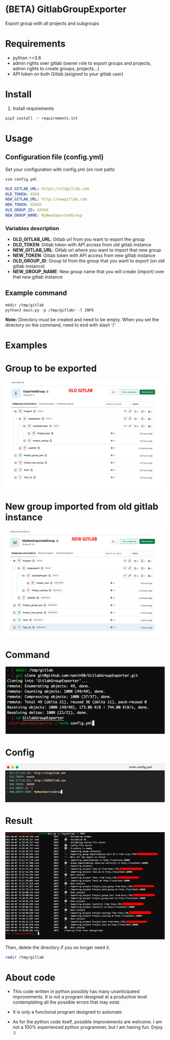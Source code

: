 # (BETA) GitlabGroupExporter 
Export group with all projects and subgroups

# Requirements  

* python >=3.6
* admin rights over gitlab (owner role to export groups and projects, admin rights to create groups, projects...)
* API token on both Gitlab (asigned to your gitlab user)

# Install  
1. Install requirements

```sh
pip3 install -r requirements.txt
```

# Usage  

## Configuration file (config.yml)

Set your configuration with config.yml (on root path)

```
vim config.yml
```

```yaml
OLD_GITLAB_URL: https://oldgitlab.com
OLD_TOKEN: XXXX
NEW_GITLAB_URL: http://newgitlab.com
NEW_TOKEN: XXXXX
OLD_GROUP_ID: XXXXX
NEW_GROUP_NAME: MyNewImportedGroup
```

### Variables description
 * **OLD_GITLAB_URL**: Gitlab url from you want to export the group
 * **OLD_TOKEN**: Gitlab token with API access from old gitlab instance
 * **NEW_GITLAB_URL**: Gitlab url where you want to import that new group
 * **NEW_TOKEN**: Gitlab token with API access from new gitlab instance
 * **OLD_GROUP_ID**: Group Id from the group that you want to export (on old gitlab instance)
 * **NEW_GROUP_NAME**: New group name that you will create (import) over that new gitlab instance

## Example command  

```
mkdir /tmp/gitlab 
python3 main.py -p /tmp/gitlab/ -l INFO
```
**Note:** Directory must be created and need to be empty. When you set the directory on the command, need to end with slash '/'

# Examples  

# Group to be exported  

![Old group](/img/old_gitlab.png)

# New group imported from old gitlab instance  

![New group](/img/new_gitlab.png)

# Command
![Command example](/img/command-example.png)

# Config  

![Config example](/img/config-example.png)

# Result
![Result](/img/result-example.png)


Then, delete the directory if you no longer need it.

```sh
rmdir /tmp/gitlab
```

# About code

* This code written in python possibly has many unanticipated improvements. It is not a program designed at a productive level contemplating all the possible errors that may exist.

* It is only a functional program designed to automate.

* As for the python code itself, possible improvements are welcome. I am not a 100% experienced python programmer, but I am having fun. Enjoy :)